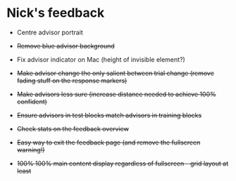 # Nick's feedback
* Centre advisor portrait 
* ~~Remove blue advisor background~~
* Fix advisor indicator on Mac (height of invisible element?)
* ~~Make advisor change the only salient between trial change (remove fading stuff on the response markers)~~
* ~~Make advisors less sure (increase distance needed to achieve 100% confident)~~

* ~~Ensure advisors in test blocks match advisors in training blocks~~

* ~~Check stats on the feedback overview~~
* ~~Easy way to exit the feedback page (and remove the fullscreen warning!)~~

* ~~100% 100% main content display regardless of fullscreen - grid layout at least~~